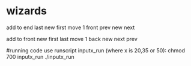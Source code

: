 # wizards

add to end
last new first
	move 1 front
		prev new next


add to front
new first last
	move 1 back
		new next prev

#running code
use runscript inputx_run (where x is 20,35 or 50):
	chmod 700 inputx_run
	./inputx_run